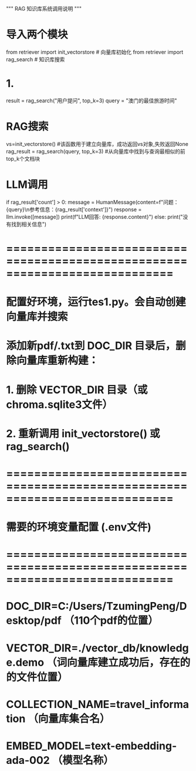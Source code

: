 
"""
RAG 知识库系统调用说明
"""

# 导入两个模块
from retriever import init_vectorstore          # 向量库初始化
from retriever import rag_search         # 知识库搜索

# 1. 
result = rag_search("用户提问", top_k=3)
query = "澳门的最佳旅游时间"

# RAG搜索
vs=init_vectorstore()  #该函数用于建立向量库，成功返回vs对象,失败返回None
rag_result = rag_search(query, top_k=3) #从向量库中找到与查询最相似的前top_k个文档块


# LLM调用
if rag_result['count'] > 0:
    message = HumanMessage(content=f"问题：{query}\n参考信息：{rag_result['context']}")
    response = llm.invoke([message])
    print(f"LLM回答: {response.content}")
else:
    print("没有找到相关信息")

# ============================================================================
# 配置好环境，运行tes1.py。会自动创建向量库并搜索
# 添加新pdf/.txt到 DOC_DIR 目录后，删除向量库重新构建：
# 1. 删除 VECTOR_DIR 目录（或chroma.sqlite3文件）
# 2. 重新调用 init_vectorstore() 或 rag_search()

# ============================================================================
# 需要的环境变量配置 (.env文件)
# ============================================================================
  
# DOC_DIR=C:/Users/TzumingPeng/Desktop/pdf  （110个pdf的位置）
# VECTOR_DIR=./vector_db/knowledge.demo      （词向量库建立成功后，存在的的文件位置）
# COLLECTION_NAME=travel_information          （向量库集合名）
# EMBED_MODEL=text-embedding-ada-002            （模型名称）
    
    